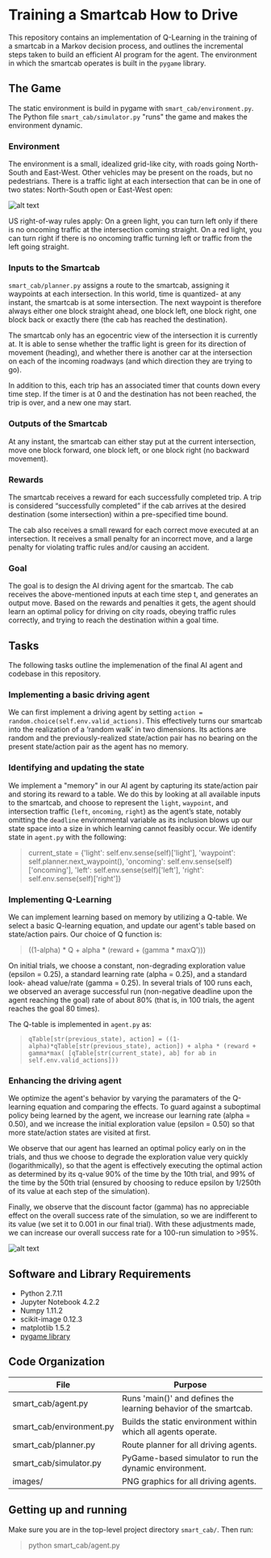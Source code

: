 # Training a Smartcab How to Drive

This repository contains an implementation of Q-Learning in the training of a smartcab in a Markov decision process, and outlines the incremental steps taken to build an efficient AI program for the agent.  The environment in which the smartcab operates is built in the `pygame` library.  

## The Game
The static environment is build in pygame with `smart_cab/environment.py`.  The Python file `smart_cab/simulator.py` "runs" the game and makes the environment dynamic.  

### Environment
The environment is a small, idealized grid-like city, with roads going North-South and East-West. Other vehicles may be present on the roads, but no pedestrians. There is a traffic light at each intersection that can be in one of two states: North-South open or East-West open:

![alt text](http://i.imgur.com/a8svi88.jpg)

US right-of-way rules apply: On a green light, you can turn left only if there is no oncoming traffic at the intersection coming straight. On a red light, you can turn right if there is no oncoming traffic turning left or traffic from the left going straight.

### Inputs to the Smartcab
`smart_cab/planner.py` assigns a route to the smartcab, assigning it waypoints at each intersection. In this world, time is quantized- at any instant, the smartcab is at some intersection. The next waypoint is therefore always either one block straight ahead, one block left, one block right, one block back or exactly there (the cab has reached the destination).

The smartcab only has an egocentric view of the intersection it is currently at. It is able to sense whether the traffic light is green for its direction of movement (heading), and whether there is another car at the intersection on each of the incoming roadways (and which direction they are trying to go).

In addition to this, each trip has an associated timer that counts down every time step. If the timer is at 0 and the destination has not been reached, the trip is over, and a new one may start.

### Outputs of the Smartcab
At any instant, the smartcab can either stay put at the current intersection, move one block forward, one block left, or one block right (no backward movement).

### Rewards
The smartcab receives a reward for each successfully completed trip. A trip is considered “successfully completed” if the cab arrives at the desired destination (some intersection) within a pre-specified time bound.

The cab also receives a small reward for each correct move executed at an intersection. It receives a small penalty for an incorrect move, and a large penalty for violating traffic rules and/or causing an accident.

### Goal
The goal is to design the AI driving agent for the smartcab.  The cab receives the above-mentioned inputs at each time step t, and generates an output move. Based on the rewards and penalties it gets, the agent should learn an optimal policy for driving on city roads, obeying traffic rules correctly, and trying to reach the destination within a goal time.

## Tasks

The following tasks outline the implemenation of the final AI agent and codebase in this repository.

### Implementing a basic driving agent
We can first implement a driving agent by setting `action = random.choice(self.env.valid_actions)`.  This effectively turns our smartcab into the realization of a ‘random walk’ in two dimensions. Its actions are random and the previously-realized state/action pair has no bearing on the present state/action pair as the agent has no memory.

### Identifying and updating the state
We implement a "memory" in our AI agent by capturing its state/action pair and storing its reward to a table.  We do this by looking at all available inputs to the smartcab, and choose to represent the `light`, `waypoint`, and intersection traffic (`left`, `oncoming`, `right`) as the agent’s state, notably omitting the `deadline` environmental variable as its inclusion blows up our state space into a size in which learning cannot feasibly occur.  We identify state in `agent.py` with the following: 

> current_state = {'light': self.env.sense(self)['light'], 'waypoint': self.planner.next_waypoint(), 'oncoming': self.env.sense(self)['oncoming'], 'left': self.env.sense(self)['left'], 'right': self.env.sense(self)['right']}

### Implementing Q-Learning
We can implement learning based on memory by utilizing a Q-table.  We select a basic Q-learning equation, and update our agent's table based on state/action pairs.  Our choice of Q function is:
> ((1-alpha) * Q + alpha * (reward + (gamma * maxQ’)))

On initial trials, we choose a constant, non-degrading exploration value (epsilon = 0.25), a standard learning rate (alpha = 0.25), and a standard look- ahead value/rate (gamma = 0.25). In several trials of 100 runs each, we observed an average successful run (non-negative deadline upon the agent reaching the goal) rate of about 80% (that is, in 100 trials, the agent reaches the goal 80 times).

The Q-table is implemented in `agent.py` as:
> `qTable[str(previous_state), action] = ((1-alpha)*qTable[str(previous_state), action]) + alpha * (reward + gamma*max( [qTable[str(current_state), ab] for ab in self.env.valid_actions]))`

### Enhancing the driving agent
We optimize the agent's behavior by varying the paramaters of the Q-learning equation and comparing the effects.  To guard against a suboptimal policy being learned by the agent, we increase our learning rate (alpha = 0.50), and we increase the initial exploration value (epsilon = 0.50) so that more state/action states are visited at first.

We observe that our agent has learned an optimal policy early on in the trials, and thus we choose to degrade the exploration value very quickly (logarithmically), so that the agent is effectively executing the optimal action as determined by its q-value 90% of the time by the 10th trial, and 99% of the time by the 50th trial (ensured by choosing to reduce epsilon by 1/250th of its value at each step of the simulation). 

Finally, we observe that the discount factor (gamma) has no appreciable effect on the overall success rate of the simulation, so we are indifferent to its value (we set it to 0.001 in our final trial). With these adjustments made, we can increase our overall success rate for a 100-run simulation to >95%.

![alt text](http://i.imgur.com/gWYvjfU.jpg)



## Software and Library Requirements
* Python 2.7.11
* Jupyter Notebook 4.2.2
* Numpy 1.11.2
* scikit-image 0.12.3
* matplotlib 1.5.2
* [pygame library](https://www.pygame.org/wiki/GettingStarted)


## Code Organization

File | Purpose
------------ | -------------
smart_cab/agent.py | Runs 'main()' and defines the learning behavior of the smartcab.
smart_cab/environment.py | Builds the static environment within which all agents operate.
smart_cab/planner.py | Route planner for all driving agents.
smart_cab/simulator.py | PyGame-based simulator to run the dynamic environment.
images/ | PNG graphics for all driving agents.


## Getting up and running

Make sure you are in the top-level project directory `smart_cab/`. Then run:

> python smart_cab/agent.py

